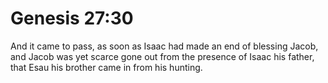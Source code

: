 # Genesis 27:30

And it came to pass, as soon as Isaac had made an end of blessing Jacob, and Jacob was yet scarce gone out from the presence of Isaac his father, that Esau his brother came in from his hunting.